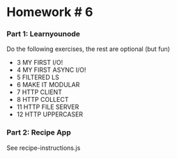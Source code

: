 # Homework # 6 

### Part 1: Learnyounode
Do the following exercises, the rest are optional (but fun)

- 3 MY FIRST I/O!
- 4 MY FIRST ASYNC I/O!
- 5 FILTERED LS
- 6 MAKE IT MODULAR
- 7 HTTP CLIENT
- 8 HTTP COLLECT
- 11 HTTP FILE SERVER
- 12 HTTP UPPERCASER

### Part 2: Recipe App
See recipe-instructions.js